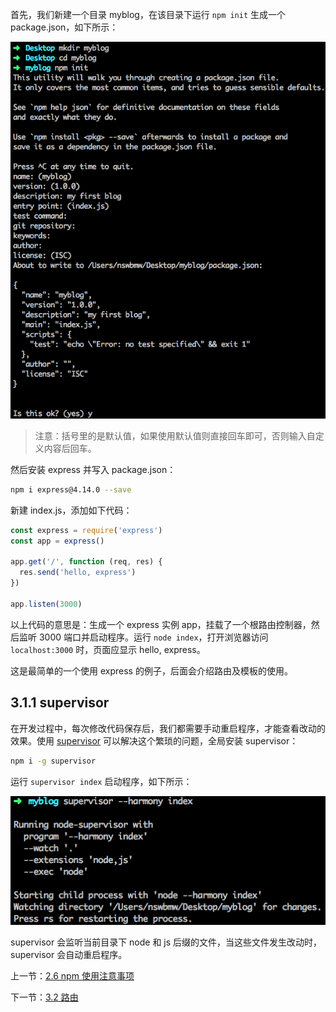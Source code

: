 首先，我们新建一个目录 myblog，在该目录下运行 `npm init` 生成一个 package.json，如下所示：

![](./img/3.1.1.png)

> 注意：括号里的是默认值，如果使用默认值则直接回车即可，否则输入自定义内容后回车。

然后安装 express 并写入 package.json：

```sh
npm i express@4.14.0 --save 
```

新建 index.js，添加如下代码：

```js
const express = require('express')
const app = express()

app.get('/', function (req, res) {
  res.send('hello, express')
})

app.listen(3000)
```

以上代码的意思是：生成一个 express 实例 app，挂载了一个根路由控制器，然后监听 3000 端口并启动程序。运行 `node index`，打开浏览器访问 `localhost:3000` 时，页面应显示 hello, express。

这是最简单的一个使用 express 的例子，后面会介绍路由及模板的使用。

## 3.1.1 supervisor

在开发过程中，每次修改代码保存后，我们都需要手动重启程序，才能查看改动的效果。使用 [supervisor](https://www.npmjs.com/package/supervisor) 可以解决这个繁琐的问题，全局安装 supervisor：

```sh
npm i -g supervisor
```

运行 `supervisor index` 启动程序，如下所示：

![](./img/3.1.2.png)

supervisor 会监听当前目录下 node 和 js 后缀的文件，当这些文件发生改动时，supervisor 会自动重启程序。

上一节：[2.6 npm 使用注意事项](https://github.com/nswbmw/N-blog/blob/master/book/2.6%20npm%20%E4%BD%BF%E7%94%A8%E6%B3%A8%E6%84%8F%E4%BA%8B%E9%A1%B9.md)

下一节：[3.2 路由](https://github.com/nswbmw/N-blog/blob/master/book/3.2%20%E8%B7%AF%E7%94%B1.md)